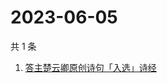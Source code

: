 # 2023-06-05

共 1 条

<!-- BEGIN ZHIHUSEARCH -->
<!-- 最后更新时间 Mon Jun 05 2023 03:04:06 GMT+0800 (China Standard Time) -->
1. [答主楚云卿原创诗句「入选」诗经](https://www.zhihu.com/search?q=答主楚云卿原创诗句「入选」诗经)
<!-- END ZHIHUSEARCH -->
